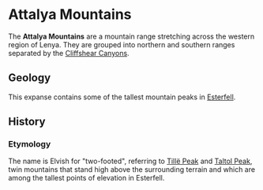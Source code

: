 # Attalya Mountains

The **Attalya Mountains** are a mountain range stretching across the western region of Lenya. They are grouped into northern and southern ranges separated by the [Cliffshear Canyons](../cliffshear-canyons).

## Geology

This expanse contains some of the tallest mountain peaks in [Esterfell](../../).

## History

### Etymology

The name is Elvish for "two-footed", referring to [Tillë Peak](tillë-peak) and [Taltol Peak](taltol-peak), twin mountains that stand high above the surrounding terrain and which are among the tallest points of elevation in Esterfell.
